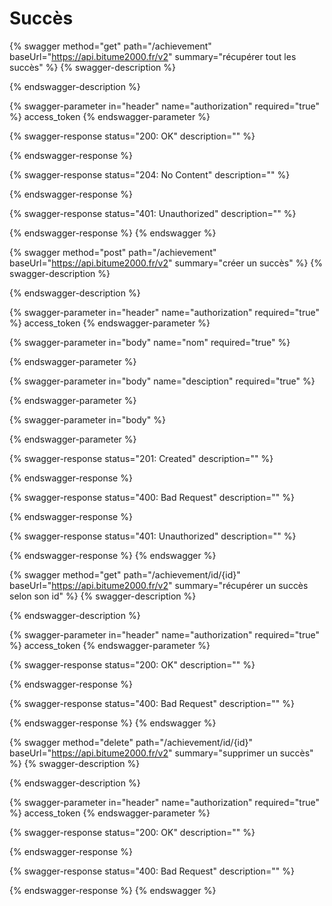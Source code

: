 # Succès

{% swagger method="get" path="/achievement" baseUrl="https://api.bitume2000.fr/v2" summary="récupérer tout les succès" %}
{% swagger-description %}

{% endswagger-description %}

{% swagger-parameter in="header" name="authorization" required="true" %}
access_token
{% endswagger-parameter %}

{% swagger-response status="200: OK" description="" %}

{% endswagger-response %}

{% swagger-response status="204: No Content" description="" %}

{% endswagger-response %}

{% swagger-response status="401: Unauthorized" description="" %}

{% endswagger-response %}
{% endswagger %}

{% swagger method="post" path="/achievement" baseUrl="https://api.bitume2000.fr/v2" summary="créer un succès" %}
{% swagger-description %}

{% endswagger-description %}

{% swagger-parameter in="header" name="authorization" required="true" %}
access_token
{% endswagger-parameter %}

{% swagger-parameter in="body" name="nom" required="true" %}

{% endswagger-parameter %}

{% swagger-parameter in="body" name="desciption" required="true" %}

{% endswagger-parameter %}

{% swagger-parameter in="body" %}

{% endswagger-parameter %}

{% swagger-response status="201: Created" description="" %}

{% endswagger-response %}

{% swagger-response status="400: Bad Request" description="" %}

{% endswagger-response %}

{% swagger-response status="401: Unauthorized" description="" %}

{% endswagger-response %}
{% endswagger %}

{% swagger method="get" path="/achievement/id/{id}" baseUrl="https://api.bitume2000.fr/v2" summary="récupérer un succès selon son id" %}
{% swagger-description %}

{% endswagger-description %}

{% swagger-parameter in="header" name="authorization" required="true" %}
access_token
{% endswagger-parameter %}

{% swagger-response status="200: OK" description="" %}

{% endswagger-response %}

{% swagger-response status="400: Bad Request" description="" %}

{% endswagger-response %}
{% endswagger %}

{% swagger method="delete" path="/achievement/id/{id}" baseUrl="https://api.bitume2000.fr/v2" summary="supprimer un succès" %}
{% swagger-description %}

{% endswagger-description %}

{% swagger-parameter in="header" name="authorization" required="true" %}
access_token
{% endswagger-parameter %}

{% swagger-response status="200: OK" description="" %}

{% endswagger-response %}

{% swagger-response status="400: Bad Request" description="" %}

{% endswagger-response %}
{% endswagger %}

